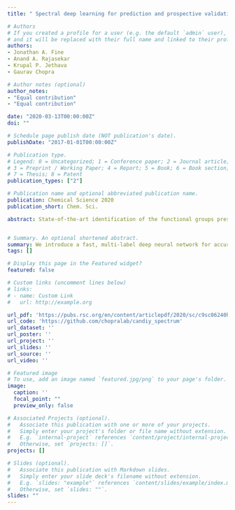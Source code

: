 ```yaml
---
title: " Spectral deep learning for prediction and prospective validation of functional groups"

# Authors
# If you created a profile for a user (e.g. the default `admin` user), write the username (folder name) here 
# and it will be replaced with their full name and linked to their profile.
authors:
- Jonathan A. Fine
- Anand A. Rajasekar
- Krupal P. Jethava
- Gaurav Chopra

# Author notes (optional)
author_notes:
- "Equal contribution"
- "Equal contribution"

date: "2020-03-13T00:00:00Z"
doi: ""

# Schedule page publish date (NOT publication's date).
publishDate: "2017-01-01T00:00:00Z"

# Publication type.
# Legend: 0 = Uncategorized; 1 = Conference paper; 2 = Journal article;
# 3 = Preprint / Working Paper; 4 = Report; 5 = Book; 6 = Book section;
# 7 = Thesis; 8 = Patent
publication_types: ["2"]

# Publication name and optional abbreviated publication name.
publication: Chemical Science 2020
publication_short: Chem. Sci.

abstract: State-of-the-art identification of the functional groups present in an unknown chemical entity requires the expertise of a skilled spectroscopist to analyse and interpret Fourier transform infra-red (FTIR), mass spectroscopy (MS) and/or nuclear magnetic resonance (NMR) data. This process can be time-consuming and error-prone, especially for complex chemical entities that are poorly characterised in the literature, or inefficient to use with synthetic robots producing molecules at an accelerated rate. Herein, we introduce a fast, multi-label deep neural network for accurately identifying all the functional groups of unknown compounds using a combination of FTIR and MS spectra. We do not use any database, pre-established rules, procedures, or peak-matching methods. Our trained neural network reveals patterns typically used by human chemists to identify standard groups. Finally, we experimentally validated our neural network, trained on single compounds, to predict functional groups in compound mixtures. Our methodology showcases practical utility for future use in autonomous analytical detection.


# Summary. An optional shortened abstract.
summary: We introduce a fast, multi-label deep neural network for accurately identifying all the functional groups of unknown compounds using a combination of FTIR and MS spectra.
tags: []

# Display this page in the Featured widget?
featured: false

# Custom links (uncomment lines below)
# links:
# - name: Custom Link
#   url: http://example.org

url_pdf: 'https://pubs.rsc.org/en/content/articlepdf/2020/sc/c9sc06240h'
url_code: 'https://github.com/chopralab/candiy_spectrum'
url_dataset: ''
url_poster: ''
url_project: ''
url_slides: ''
url_source: ''
url_video: ''

# Featured image
# To use, add an image named `featured.jpg/png` to your page's folder. 
image:
  caption: ''
  focal_point: ""
  preview_only: false

# Associated Projects (optional).
#   Associate this publication with one or more of your projects.
#   Simply enter your project's folder or file name without extension.
#   E.g. `internal-project` references `content/project/internal-project/index.md`.
#   Otherwise, set `projects: []`.
projects: []

# Slides (optional).
#   Associate this publication with Markdown slides.
#   Simply enter your slide deck's filename without extension.
#   E.g. `slides: "example"` references `content/slides/example/index.md`.
#   Otherwise, set `slides: ""`.
slides: ""
---
```


<!-- {{% callout note %}}
Click the *Cite* button above to demo the feature to enable visitors to import publication metadata into their reference management software.
{{% /callout %}}

{{% callout note %}}
Create your slides in Markdown - click the *Slides* button to check out the example.
{{% /callout %}}

Supplementary notes can be added here, including [code, math, and images](https://wowchemy.com/docs/writing-markdown-latex/). -->
